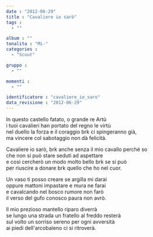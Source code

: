 ```yaml
---
date : "2012-06-29"
title : "Cavaliere io sarò"
tags : 
  - ""

album : ""
tonalita : "Mi-"
categories : 
  - "Scout"

gruppo : 
  - ""

momenti : 
  - ""

identificatore : "cavaliere_io_saro"
data_revisione : "2012-06-29"
---
```

  
  
In questo castello fatato, o grande re Artù  
i tuoi cavalieri han portato del regno le virtù   
nel duello la forza e il coraggio brk ci spingeranno già,   
ma vincere col sabotaggio non dà felicità.  
  
  
Cavaliere io sarò, brk anche senza il mio cavallo perché so  
che non si può stare seduti ad aspettare  
e così cercherò un modo molto bello brk se si può  
per riuscire a donare brk quello che ho nel cuor.  
  
  
  
Un vaso ti posso creare se argilla mi darai   
oppure mattoni impastare e mura ne farai   
e cavalcando nel bosco rumore non farò   
il verso del gufo conosco paura non avrò.  
  
  
  
Il mio prezioso mantello riparo diverrà   
se lungo una strada un fratello al freddo resterà   
sul volto un sorriso sereno per ogni avversità   
ai piedi dell'arcobaleno ci si ritroverà.  
  
